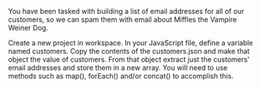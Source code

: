 You have been tasked with building a list of email addresses for all of our customers, so we can spam them with email about Miffles the Vampire Weiner Dog.

Create a new project in workspace.
In your JavaScript file, define a variable named customers.
Copy the contents of the customers.json and make that object the value of customers.
From that object extract just the customers' email addresses and store them in a new array. You will need to use methods such as map(), forEach() and/or concat() to accomplish this.